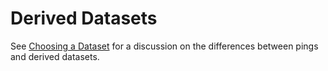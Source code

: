 # Derived Datasets

See [Choosing a Dataset](../concepts/choosing_a_dataset.md)
for a discussion on the differences between pings and derived datasets.
